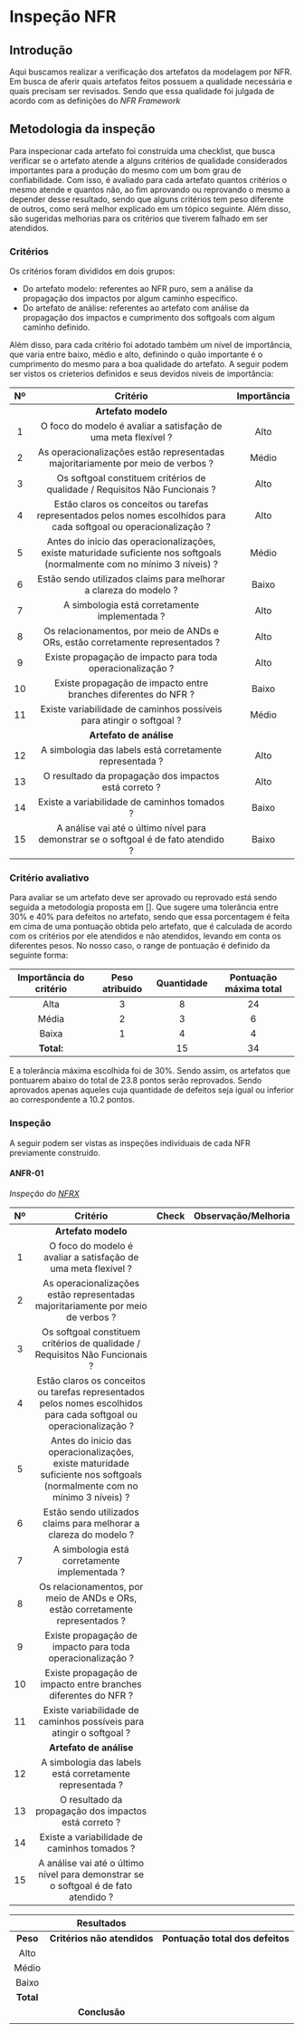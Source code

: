# Inspeção NFR

## Introdução

Aqui buscamos realizar a verificação dos artefatos da modelagem por NFR. Em busca de aferir quais artefatos feitos possuem a qualidade necessária e quais precisam ser revisados. Sendo que essa qualidade foi julgada de acordo com as definições do _NFR Framework_


## Metodologia da inspeção

Para inspecionar cada artefato foi construída uma checklist, que busca verificar se o artefato atende a alguns critérios de qualidade considerados importantes para a produção do mesmo com um bom grau de confiabilidade. Com isso, é avaliado para cada artefato quantos critérios o mesmo atende e quantos não, ao fim aprovando ou reprovando o mesmo a depender desse resultado, sendo que alguns critérios tem peso diferente de outros, como será melhor explicado em um tópico seguinte. Além disso, são sugeridas melhorias para os critérios que tiverem falhado em ser atendidos.

### Critérios
Os critérios foram divididos em dois grupos: 

* Do artefato modelo: referentes ao NFR puro, sem a análise da propagação dos impactos por algum caminho específico.
* Do artefato de análise: referentes ao artefato com análise da propagação dos impactos e cumprimento dos softgoals com algum caminho definido.

Além disso, para cada critério foi adotado também um nível de importância, que varia entre baixo, médio e alto, definindo o quão importante é o cumprimento do mesmo para a boa qualidade do artefato. A seguir podem ser vistos os críeterios definidos e seus devidos niveis de importância:   

|Nº|Critério|Importância|
|:--:|:--:|:--:|
||**Artefato modelo**||
|1|O foco do modelo é avaliar a satisfação de uma meta flexível ?|Alto|
|2|As operacionalizações estão representadas majoritariamente por meio de verbos ?|Médio|
|3|Os softgoal constituem critérios de qualidade / Requisitos Não Funcionais ?|Alto|
|4|Estão claros os conceitos ou tarefas representados pelos nomes escolhidos para cada softgoal ou operacionalização ?|Alto|
|5|Antes do inicio das  operacionalizações, existe maturidade suficiente nos softgoals (normalmente com no mínimo 3 níveis) ?|Médio|
|6|Estão sendo utilizados claims para melhorar a clareza do modelo ?|Baixo|
|7| A simbologia está corretamente implementada ?|Alto|
|8|Os relacionamentos, por meio de ANDs e ORs, estão corretamente representados ?|Alto|
|9|Existe propagação de impacto para  toda operacionalização ?|Alto|
|10|Existe propagação de impacto entre branches diferentes do NFR ? |Baixo|
|11|Existe variabilidade de caminhos possíveis para atingir o softgoal ?|Médio|
||**Artefato de análise**||
|12|A simbologia das labels está corretamente representada ?|Alto|
|13|O resultado da propagação dos impactos está correto ?|Alto|
|14|Existe a variabilidade de caminhos tomados ?|Baixo|
|15| A análise vai até o último nível para demonstrar se o softgoal é de fato atendido ?|Baixo|

### Critério avaliativo
Para avaliar se um artefato deve ser aprovado ou reprovado está sendo seguida a metodologia proposta em []. Que sugere uma tolerância entre 30% e 40% para defeitos no artefato, sendo que essa porcentagem é feita em cima de uma pontuação obtida pelo artefato, que é calculada de acordo com os critérios por ele atendidos e não atendidos, levando em conta os diferentes pesos. No nosso caso, o range de pontuação é definido da seguinte forma:

|Importância do critério|Peso atribuido|Quantidade|Pontuação máxima total|
|:--:|:--:|:--:|:--:|
|Alta|3|8|24|
|Média|2|3|6|
|Baixa|1|4|4|
|**Total:**||15|34|



E a tolerância máxima escolhida foi de 30%. Sendo assim, os artefatos que pontuarem abaixo do total de 23.8 pontos serão reprovados. Sendo aprovados apenas aqueles cuja quantidade de defeitos seja igual ou inferior ao correspondente a 10.2 pontos.

### Inspeção

A seguir podem ser vistas as inspeções individuais de cada NFR previamente construído.

#### ANFR-01
 
_Inspeção do [NFRX](../Modelagem/nfr.md#)_

|Nº|Critério|Check|Observação/Melhoria| 
|:--:|:--:|:--:|:--:|
||**Artefato modelo**|||
|1|O foco do modelo é avaliar a satisfação de uma meta flexível ?|||
|2|As operacionalizações estão representadas majoritariamente por meio de verbos ?|||
|3|Os softgoal constituem critérios de qualidade / Requisitos Não Funcionais ?|||
|4|Estão claros os conceitos ou tarefas representados pelos nomes escolhidos para cada softgoal ou operacionalização ?|||
|5|Antes do inicio das  operacionalizações, existe maturidade suficiente nos softgoals (normalmente com no mínimo 3 níveis) ?|||
|6|Estão sendo utilizados claims para melhorar a clareza do modelo ?|||
|7| A simbologia está corretamente implementada ?|||
|8|Os relacionamentos, por meio de ANDs e ORs, estão corretamente representados ?|||
|9|Existe propagação de impacto para  toda operacionalização ?|||
|10|Existe propagação de impacto entre branches diferentes do NFR ? |||
 |11|Existe variabilidade de caminhos possíveis para atingir o softgoal ?|||
||**Artefato de análise**|||
|12|A simbologia das labels está corretamente representada ?|||
|13|O resultado da propagação dos impactos está correto ?|||
|14|Existe a variabilidade de caminhos tomados ?|||
|15| A análise vai até o último nível para demonstrar se o softgoal é de fato atendido ?|||


||**Resultados**||
|:--:|:--:|:--:|
|**Peso**|**Critérios não atendidos**|**Pontuação total dos defeitos**|
|Alto|||
|Médio|||
|Baixo|||
|**Total**|||
||**Conclusão**||
||||



